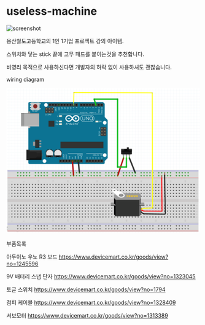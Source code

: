 # useless-machine
<img width="693" alt="screenshot" src="https://github.com/Adihang/useless-machine/assets/56463432/2e673087-1bf1-4030-967b-dcfa3211e7f9">


용산철도고등학교의 1인 1기업 프로젝트 강의 아이템.

스위치와 닿는 stick 끝에 고무 패드를 붙이는것을 추천합니다.

비영리 목적으로 사용하신다면 개발자의 허락 없이 사용하셔도 괜찮습니다.

wiring diagram

![wiring_diagram](./img/useless_machine_wiring_diagram.png)

부품목록

아두이노 우노 R3 보드 https://www.devicemart.co.kr/goods/view?no=1245596

9V 배터리 스냅 단자 https://www.devicemart.co.kr/goods/view?no=1323045

토글 스위치 https://www.devicemart.co.kr/goods/view?no=1794

점퍼 케이블 https://www.devicemart.co.kr/goods/view?no=1328409

서보모터 https://www.devicemart.co.kr/goods/view?no=1313389
